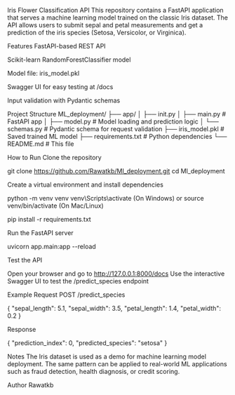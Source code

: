 Iris Flower Classification API
This repository contains a FastAPI application that serves a machine learning model trained on the classic Iris dataset. The API allows users to submit sepal and petal measurements and get a prediction of the iris species (Setosa, Versicolor, or Virginica).

Features
FastAPI-based REST API

Scikit-learn RandomForestClassifier model

Model file: iris_model.pkl

Swagger UI for easy testing at /docs

Input validation with Pydantic schemas

Project Structure
ML_deployment/
├── app/
│ ├── init.py
│ ├── main.py # FastAPI app
│ ├── model.py # Model loading and prediction logic
│ └── schemas.py # Pydantic schema for request validation
├── iris_model.pkl # Saved trained ML model
├── requirements.txt # Python dependencies
└── README.md # This file

How to Run
Clone the repository

git clone https://github.com/Rawatkb/MI_deployment.git
cd MI_deployment

Create a virtual environment and install dependencies

python -m venv venv
venv\Scripts\activate (On Windows)
or
source venv/bin/activate (On Mac/Linux)

pip install -r requirements.txt

Run the FastAPI server

uvicorn app.main:app --reload

Test the API

Open your browser and go to http://127.0.0.1:8000/docs
Use the interactive Swagger UI to test the /predict_species endpoint

Example Request
POST /predict_species

{
"sepal_length": 5.1,
"sepal_width": 3.5,
"petal_length": 1.4,
"petal_width": 0.2
}

Response

{
"prediction_index": 0,
"predicted_species": "setosa"
}

Notes
The Iris dataset is used as a demo for machine learning model deployment.
The same pattern can be applied to real-world ML applications such as fraud detection, health diagnosis, or credit scoring.

Author
Rawatkb